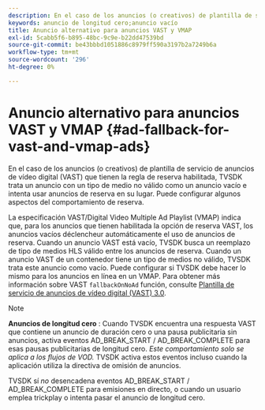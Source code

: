 ```yaml
---
description: En el caso de los anuncios (o creativos) de plantilla de servicio de anuncios de vídeo digital (VAST) que tienen la regla de reserva habilitada, TVSDK trata un anuncio con un tipo de medio no válido como un anuncio vacío e intenta usar anuncios de reserva en su lugar. Puede configurar algunos aspectos del comportamiento de reserva.
keywords: anuncio de longitud cero;anuncio vacío
title: Anuncio alternativo para anuncios VAST y VMAP
exl-id: 5cabb5f6-b895-48bc-9c9e-b22dd47539bd
source-git-commit: be43bbbd1051886c8979ff590a3197b2a7249b6a
workflow-type: tm+mt
source-wordcount: '296'
ht-degree: 0%

---
```


# Anuncio alternativo para anuncios VAST y VMAP {#ad-fallback-for-vast-and-vmap-ads}

En el caso de los anuncios (o creativos) de plantilla de servicio de anuncios de vídeo digital (VAST) que tienen la regla de reserva habilitada, TVSDK trata un anuncio con un tipo de medio no válido como un anuncio vacío e intenta usar anuncios de reserva en su lugar. Puede configurar algunos aspectos del comportamiento de reserva.

La especificación VAST/Digital Video Multiple Ad Playlist (VMAP) indica que, para los anuncios que tienen habilitada la opción de reserva VAST, los anuncios vacíos déclencheur automáticamente el uso de anuncios de reserva. Cuando un anuncio VAST está vacío, TVSDK busca un reemplazo de tipo de medios HLS válido entre los anuncios de reserva. Cuando un anuncio VAST de un contenedor tiene un tipo de medios no válido, TVSDK trata este anuncio como vacío. Puede configurar si TVSDK debe hacer lo mismo para los anuncios en línea en un VMAP. Para obtener más información sobre VAST `fallbackOnNoAd` función, consulte [Plantilla de servicio de anuncios de vídeo digital (VAST) 3.0](https://www.iab.net/guidelines/508676/digitalvideo/vsuite/vast).

>[!NOTE]
>
>**Anuncios de longitud cero** : Cuando TVSDK encuentra una respuesta VAST que contiene un anuncio de duración cero o una pausa publicitaria sin anuncios, activa eventos AD_BREAK_START / AD_BREAK_COMPLETE para esas pausas publicitarias de longitud cero. *Este comportamiento solo se aplica a los flujos de VOD.* TVSDK activa estos eventos incluso cuando la aplicación utiliza la directiva de omisión de anuncios.
>
>TVSDK sí *no* desencadena eventos AD_BREAK_START / AD_BREAK_COMPLETE para emisiones en directo, o cuando un usuario emplea trickplay o intenta pasar el anuncio de longitud cero.
